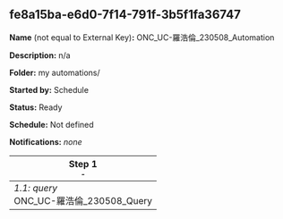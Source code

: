 ## fe8a15ba-e6d0-7f14-791f-3b5f1fa36747

**Name** (not equal to External Key)**:** ONC_UC-羅浩倫_230508_Automation

**Description:** n/a

**Folder:** my automations/

**Started by:** Schedule

**Status:** Ready

**Schedule:** Not defined

**Notifications:** _none_


| Step 1<br>_<small>-</small>_ |
| --- |
| _1.1: query_<br>ONC_UC-羅浩倫_230508_Query |
